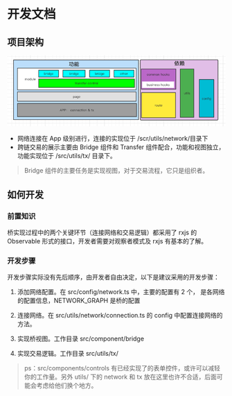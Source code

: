 # 开发文档

## 项目架构

![wormhole](./screenshot/wormhole.png)

- 网络连接在 App 级别进行，连接的实现位于 /scr/utils/network/目录下
- 跨链交易的展示主要由 Bridge 组件和 Transfer 组件配合，功能和视图独立，功能实现位于 /src/utils/tx/ 目录下。

> Bridge 组件的主要任务是实现视图，对于交易流程，它只是组织者。

## 如何开发

### 前置知识

桥实现过程中的两个关键环节（连接网络和交易逻辑）都采用了 rxjs 的 Observable 形式的接口，开发者需要对观察者模式及 rxjs 有基本的了解。

### 开发步骤

开发步骤实际没有先后顺序，由开发者自由决定，以下是建议采用的开发步骤：

1. 添加网络配置。在 src/config/network.ts 中，主要的配置有 2 个， 是各网络的配置信息，NETWORK_GRAPH 是桥的配置

1. 连接网络。在 src/utils/network/connection.ts 的 config 中配置连接网络的方法。

1. 实现桥视图。工作目录 src/component/bridge

1. 实现交易逻辑。工作目录 src/utils/tx/

> ps：src/components/controls 有已经实现了的表单控件，或许可以减轻你的工作量。另外 utils/ 下的 network 和 tx 放在这里也许不合适，后面可能会考虑给他们换个地方。
